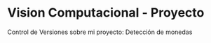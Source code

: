 Vision Computacional - Proyecto
===============================

Control de Versiones sobre mi proyecto: Detección de monedas
